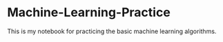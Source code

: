 # Machine-Learning-Practice
This is my notebook for practicing the basic machine learning algorithms.
